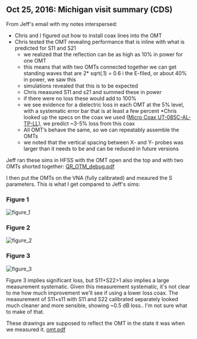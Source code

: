 ## Oct 25, 2016: Michigan visit summary (CDS)

From Jeff's email with my notes interspersed:
- Chris and I figured out how to install coax lines into the OMT
- Chris tested the OMT revealing performance that is inline with what is predicted for S11 and S21
  - we realized that the reflection can be as high as 10% in power for one OMT
  - this means that with two OMTs connected together we can get standing waves that are 2\* sqrt(.1)  = 0.6 i the E-filed, or about 40% in power, we saw this
  - simulations revealed that this is to be expected
  - Chris measured S11 and s21 and summed these in power
  - if there were no loss these would add to 100%
  - we see evidence for a dielectric loss in each OMT at the 5% level, with a systematic error bar that is at least a few percent
    *Chris looked up the specs on the coax we used ([Micro Coax UT-085C-AL-TP-LL](http://www.micro-coax.com/products/product-details/?type=alumiline&part_id=75)), we predict ~3-5%  loss from this coax
  - All OMT’s behave the same, so we can repeatably assemble the OMTs
  - we noted that the vertical spacing between X- and Y- probes was larger than it needs to be and can be reduced in future versions

Jeff ran these sims in HFSS with the OMT open and the top and with two OMTs shorted together:
[QR_OTM_debug.pdf](https://github.com/bmxdemo/bmxproject/files/551245/QR_OTM_debug.pdf)

I then put the OMTs on the VNA (fully calibrated) and meaured the S parameters. This is what I get compared to Jeff's sims:
### Figure 1

![figure_1](https://cloud.githubusercontent.com/assets/6098508/19696255/5de577f4-9ab4-11e6-825f-5b419d630bea.png)
### Figure 2

![figure_2](https://cloud.githubusercontent.com/assets/6098508/19696417/03152f76-9ab5-11e6-964c-0fa3c0277292.png)
### Figure 3

![figure_3](https://cloud.githubusercontent.com/assets/6098508/19696420/07284422-9ab5-11e6-9a4b-ffe785ab31e6.png)

Figure 3 implies significant loss, but S11+S22>1 also implies a large measurement systematic. Given this measurement systematic, it's not clear to me how much improvement we'll see if using a lower loss coax. The measurement of S11+s11 with S11 and S22 calibrated separately looked much cleaner and more sensible, showing ~0.5 dB loss.. I'm not sure what to make of that.

These drawings are supposed to reflect the OMT in the state it was when we measured it.
[omt.pdf](https://github.com/bmxdemo/bmxproject/files/551301/omt.pdf)

